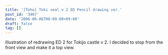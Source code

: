 ```yaml
---
title: '[Toho] Toki seal v 2 ED Pencil drawing ver.'
post_id: '3467'
date: '2006-06-06T00:09:00+09:00'
draft: false
tag: []
---
```


Illustration of redrawing ED 2 for Tokijo castle v 2. I decided to stop from the front view and make it a top view.